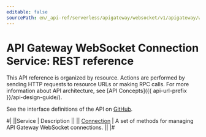 ```yaml
---
editable: false
sourcePath: en/_api-ref/serverless/apigateway/websocket/v1/apigateway/websocket/api-ref/index.md
---
```


# API Gateway WebSocket Connection Service: REST reference

This API reference is organized by resource. Actions are performed by sending HTTP requests to resource URLs or making RPC calls. For more information about API architecture, see [API Concepts]({{ api-url-prefix }}/api-design-guide/).

See the interface definitions of the API on [GitHub](https://github.com/yandex-cloud/cloudapi).

#|
||Service | Description ||
|| [Connection](Connection/index.md) | A set of methods for managing API Gateway WebSocket connections. ||
|#